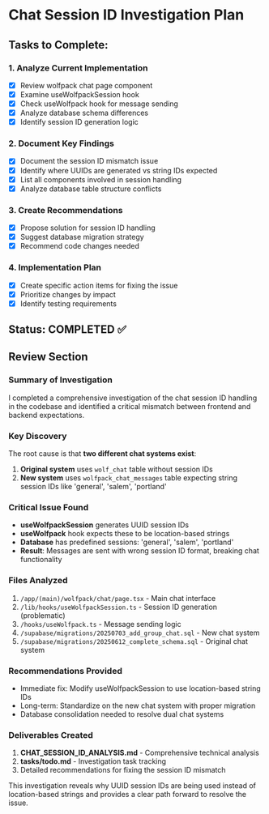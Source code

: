 # Chat Session ID Investigation Plan

## Tasks to Complete:

### 1. Analyze Current Implementation
- [x] Review wolfpack chat page component
- [x] Examine useWolfpackSession hook
- [x] Check useWolfpack hook for message sending
- [x] Analyze database schema differences
- [x] Identify session ID generation logic

### 2. Document Key Findings
- [x] Document the session ID mismatch issue
- [x] Identify where UUIDs are generated vs string IDs expected
- [x] List all components involved in session handling
- [x] Analyze database table structure conflicts

### 3. Create Recommendations
- [x] Propose solution for session ID handling
- [x] Suggest database migration strategy
- [x] Recommend code changes needed

### 4. Implementation Plan
- [x] Create specific action items for fixing the issue
- [x] Prioritize changes by impact
- [x] Identify testing requirements

## Status: COMPLETED ✅

## Review Section

### Summary of Investigation
I completed a comprehensive investigation of the chat session ID handling in the codebase and identified a critical mismatch between frontend and backend expectations.

### Key Discovery
The root cause is that **two different chat systems exist**:
1. **Original system** uses `wolf_chat` table without session IDs
2. **New system** uses `wolfpack_chat_messages` table expecting string session IDs like 'general', 'salem', 'portland'

### Critical Issue Found
- **useWolfpackSession** generates UUID session IDs 
- **useWolfpack** hook expects these to be location-based strings
- **Database** has predefined sessions: 'general', 'salem', 'portland'
- **Result**: Messages are sent with wrong session ID format, breaking chat functionality

### Files Analyzed
1. `/app/(main)/wolfpack/chat/page.tsx` - Main chat interface
2. `/lib/hooks/useWolfpackSession.ts` - Session ID generation (problematic)
3. `/hooks/useWolfpack.ts` - Message sending logic  
4. `/supabase/migrations/20250703_add_group_chat.sql` - New chat system
5. `/supabase/migrations/20250612_complete_schema.sql` - Original chat system

### Recommendations Provided
- Immediate fix: Modify useWolfpackSession to use location-based string IDs
- Long-term: Standardize on the new chat system with proper migration
- Database consolidation needed to resolve dual chat systems

### Deliverables Created
1. **CHAT_SESSION_ID_ANALYSIS.md** - Comprehensive technical analysis
2. **tasks/todo.md** - Investigation task tracking
3. Detailed recommendations for fixing the session ID mismatch

This investigation reveals why UUID session IDs are being used instead of location-based strings and provides a clear path forward to resolve the issue.